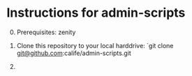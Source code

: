 Instructions for admin-scripts
======
0. Prerequisites: zenity

1. Clone this repository to your local harddrive: `git clone git@github.com:calife/admin-scripts.git

2. 

